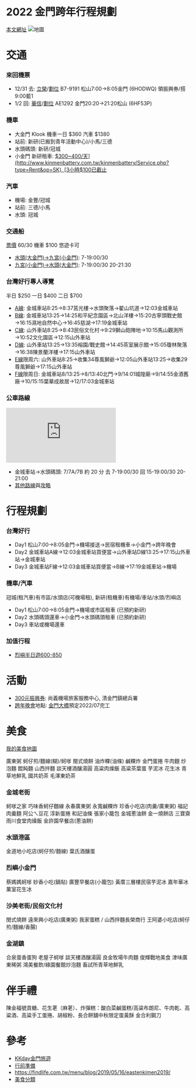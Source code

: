 
# 2022 金門跨年行程規劃

[本文網址](https://github.com/rwlin/TravelPlan/blob/master/0-Plan/20211231-%E9%87%91%E9%96%80.md)
![地圖](https://i0.wp.com/blog.kkday.com/wp-content/uploads/YOYONEW.jpg?w=900&quality=80&strip=all&ssl=1)

# 交通

### 來回機票
 - 12/31 去: [立榮](https://www.uniair.com.tw/rwd/B2C/service/booking-inquiry/ubi_login.aspx)/[劃位](https://www.uniair.com.tw/rwd/B2C/service/checkin/uck_login.aspx) B7-9191 松山7:00→8:05金門 (6HODWQ) 領振興券/搭9:00藍1
 - 1/2 回: [華信](https://b2c.mda.com.tw/eTicketForm.html?lang=zh_TW)/[劃位](https://calec.china-airlines.com/echeckin_tn/eCheckin_home.aspx?country=tw&locale=zh&carrier=AE) AE1292 金門20:20→21:20松山 (6HF53P)

### 機車

 - 大金門 Klook 機車一日 $360 汽車 $1380
 - 站前: 新研(已搬到青年活動中心)/小馬/三德
 - 水頭碼頭: 新研/冠城
 - 小金門 新研租車: [$300~400/天](http://www.kinmenbattery.com.tw/kinmenbattery/Service.php?type=Rent&op=SK), [3小時$100已截止](https://www.niniyeh.com/2021/06/kinmenbattery.html)

### 汽車

 - 機場: 金豐/冠城
 - 站前: 三德/小馬
 - 水頭: 冠城

### 交通船

  [票價](https://bus.kinmen.gov.tw/?p=281) $60/$30 機車 $100 悠遊卡可

 - [水頭(大金門)→九宮(小金門)](https://bus.kinmen.gov.tw/?p=284): 7-19:00/30
 - [九宮(小金門)→水頭(大金門)](https://bus.kinmen.gov.tw/?p=284): 7-19:00/30 20-21:30

### 台灣好行專人導覽

半日 $250 一日 $400 二日 $700

 - [A線](https://www.taiwantrip.com.tw/Frontend/Route/Select_p?RouteID=R0023): 金城車站8:25→8:37莒光樓→水頭聚落→翟山坑道→12:03金城車站
 - [B線](https://www.taiwantrip.com.tw/Frontend/Route/Select_p?RouteID=R0024): 金城車站13:25→14:25和平紀念園區→北山洋樓→15:20古寧頭戰史館→16:15濕地自然中心→16:45慈湖→17:19金城車站
 - [C線](https://www.taiwantrip.com.tw/Frontend/Route/Select_p?RouteID=R0025): 山外車站8:25→8:43民俗文化村→9:29獅山砲陣地→10:15馬山觀測所→10:52文化園區→12:15山外車站
 - [D線](https://www.taiwantrip.com.tw/Frontend/Route/Select_p?RouteID=R0026): 山外車站13:25→13:35榕園/戰史館→14:45茶室展示館→15:05瓊林聚落→16:38陳景蘭洋樓→17:15山外車站
 - [E線](https://www.taiwantrip.com.tw/Frontend/Route/Select_p?RouteID=R0037)限周六: 山外車站8:25→收集34尊風獅爺→12:05山外車站13:25→收集29尊風獅爺→17:15山外車站
 - [F線](https://www.taiwantrip.com.tw/Frontend/Route/Select_p?RouteID=R0057)限周日: 金城車站8/13:25→8/13:40北門→9/14:01城隍廟→9/14:55金酒舊廠→10/15:15葉華成故居→12/17:03金城車站

### 公車路線

![公車路線](https://sa1.bbkz.net/forum/attachment.php?attachmentid=2281707&thumb=1&d=1517629594)

 - 金城車站→水頭碼頭: 7/7A/7B 約 20 分 去 7-19:00/30  回 15-19:00/30 20-21:00
 - [其他路線](https://bus.kinmen.gov.tw/?p=242)與[攻略](https://www.backpackers.com.tw/forum/showthread.php?t=10046696)

# 行程規劃

### 台灣好行

 - Day1 松山7:00→8:05金門→機場接送→民宿租機車→小金門→跨年晚會
 - Day2 金城車站A線→12:03金城車站買便當→山外車站D線13:25→17:15山外車站→金城車站
 - Day3 金城車站F線→12:03金城車站買便當→B線→17:19金城車站→機場

### 機車/汽車

 冠城(租汽車)有市區/水頭店(可機場租), 新研(租機車)有機場/車站/水頭/烈嶼店

 - Day1 松山7:00→8:05金門→機場或市區租車 (已預約新研)
 - Day2 水頭碼頭還車→小金門→水頭碼頭租車 (已預約新研)
 - Day3 車站或機場還車

### 加值行程

 - [烈嶼半日遊600-850](https://www.kkday.com/zh-tw/product/22147?cid=2003&ud1=71162&ud2=22147)

# 活動

 - [300元振興券](https://kinmen.travel/zh-tw/event-calendar/details/2909): 尚義機場旅客服務中心, 清金門鎮總兵署
 - [跨年晚會](https://kinmen.travel/zh-tw/event-calendar/details/2985)地點: [金門大橋](https://www.freeway.gov.tw/Upload/Html/201624128/p02-1-s.jpg)預定2022/07完工

# 美食

[我的美食地圖](https://goo.gl/maps/bHQFHFzSDKPQSWn78)

廣東粥 蚵仔煎/麵線(糊)/蚵嗲 閩式燒餅 油炸粿(油條) 鹹粿炸 金門蛋捲 牛肉麵 炒泡麵  餛飩麵 山西拌麵 談天樓酒釀湯圓 高粱肉燥飯 高粱茶葉蛋
芋泥冰 花生冰 青草地鮮乳 國共奶茶 毛澤東奶茶

### 金城老街

蚵嗲之家 巧味香蚵仔麵線 永春廣東粥 永寬鹹粿炸 珍香小吃店(肉羹/廣東粥) 福記肉羹麵 阿公ㄟ豆花 淳新蛋捲 和記油條 張家小籠包 金城蔥油餅 金一燒餅店 三寶齋 雨川食堂肉燥飯 金許園早餐店(蔥油餅)

### 水頭港區

金道地小吃店(蚵仔煎/麵線) 葉氏酒釀蛋

### 烈嶼小金門

蔡媽媽蚵嗲 妙香小吃(鍋貼) 廣豐早餐店(小籠包) 黃厝三層樓民宿芋泥冰 嘉年華冰菓室花生冰 

### 沙美老街/民俗文化村

閔式燒餅 遠來興小吃店(廣東粥) 我家蛋糕 / 山西拌麵長榮商行 王阿婆小吃店(蚵仔煎/麵線/香腸) 

### 金湖鎮

合泉蛋香蛋狗 老屋子蚵嗲 談天樓酒釀湯圓 良金牧場牛肉麵 俊輝戰地美食 津味廣東稀粥 鴻美餐飲/綠園餐館炒泡麵 畜試所青草地鮮乳 

# 伴手禮

陳金福號貢糖、花生荖（麻荖）、炸彈糕：酸白菜鹹蛋糕/高粱布朗尼、牛肉乾、高粱酒、高粱手工蛋捲、胡椒粉、長合餅舖中秋限定蛋黃酥
金合利鋼刀

# 參考

 - [KKday金門旅遊](https://blog.kkday.com/71162/asia-taiwan-kinmen)
 - [行前準備](https://bobotravel.tw/blog/post/218552459-%E3%80%90%E9%87%91%E9%96%80%E6%97%85%E9%81%8A%E3%80%91%E9%87%91%E9%96%80-%E7%83%88%E5%B6%BC%E9%84%89%E5%B0%8F%E9%87%91%E9%96%80%E3%80%82%E8%A1%8C%E5%89%8D%E6%BA%96)
 - https://findlife.com.tw/menu/blog/2019/05/16/eastenkimen2019/
 - [美食分類](https://jerrylu817.pixnet.net/blog/post/214237390)

